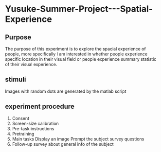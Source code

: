 # Yusuke-Summer-Project---Spatial-Experience
## Purpose 
The purpose of this experiment is to explore the spacial experience of people, more specifically I am interested in whether people experience specific location in their visual field or people experience summary statistic of their visual experience.

## stimuli
Images with random dots are generated by the matlab script

## experiment procedure 
1. Consent
2. Screen-size calibration
3. Pre-task instructions
4. Pretraining
5. Main tasks
   Display an image
   Prompt the subject survey questions
6. Follow-up survey about general info of the subject

